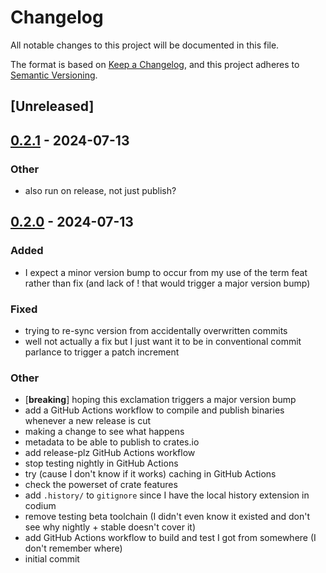 # Changelog
All notable changes to this project will be documented in this file.

The format is based on [Keep a Changelog](https://keepachangelog.com/en/1.0.0/),
and this project adheres to [Semantic Versioning](https://semver.org/spec/v2.0.0.html).

## [Unreleased]

## [0.2.1](https://github.com/babichjacob/experimenting-with-binstall/compare/v0.2.0...v0.2.1) - 2024-07-13

### Other
- also run on release, not just publish?

## [0.2.0](https://github.com/babichjacob/experimenting-with-binstall/compare/v0.1.1...v0.2.0) - 2024-07-13

### Added
- I expect a minor version bump to occur from my use of the term feat rather than fix (and lack of ! that would trigger a major version bump)

### Fixed
- trying to re-sync version from accidentally overwritten commits
- well not actually a fix but I just want it to be in conventional commit parlance to trigger a patch increment

### Other
- [**breaking**] hoping this exclamation triggers a major version bump
- add a GitHub Actions workflow to compile and publish binaries whenever a new release is cut
- making a change to see what happens
- metadata to be able to publish to crates.io
- add release-plz GitHub Actions workflow
- stop testing nightly in GitHub Actions
- try (cause I don't know if it works) caching in GitHub Actions
- check the powerset of crate features
- add `.history/` to `gitignore` since I have the local history extension in codium
- remove testing beta toolchain (I didn't even know it existed and don't see why nightly + stable doesn't cover it)
- add GitHub Actions workflow to build and test I got from somewhere (I don't remember where)
- initial commit
